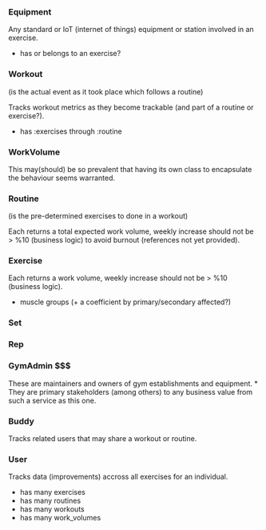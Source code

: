 ### Equipment

Any standard or IoT (internet of things) equipment or station involved in an exercise.

- has or belongs to an exercise?

### Workout

(is the actual event as it took place which follows a routine)

Tracks workout metrics as they become trackable (and part of a routine or exercise?).

- has :exercises through :routine

### WorkVolume

This may(should) be so prevalent that having its own class to encapsulate the behaviour seems warranted.

### Routine

(is the pre-determined exercises to done in a workout)

Each returns a total expected work volume,
weekly increase should not be > %10 (business logic) to avoid burnout (references not yet provided).

### Exercise

Each returns a work volume,
weekly increase should not be > %10 (business logic).

- muscle groups (+ a coefficient by primary/secondary affected?)

### Set

### Rep

### GymAdmin $$$

These are maintainers and owners of gym establishments and equipment.
\* They are primary stakeholders (among others) to any business value from such a service as this one.

### Buddy

Tracks related users that may share a workout or routine.

### User

Tracks data (improvements) accross all exercises for an individual.

- has many exercises
- has many routines
- has many workouts
- has many work_volumes
